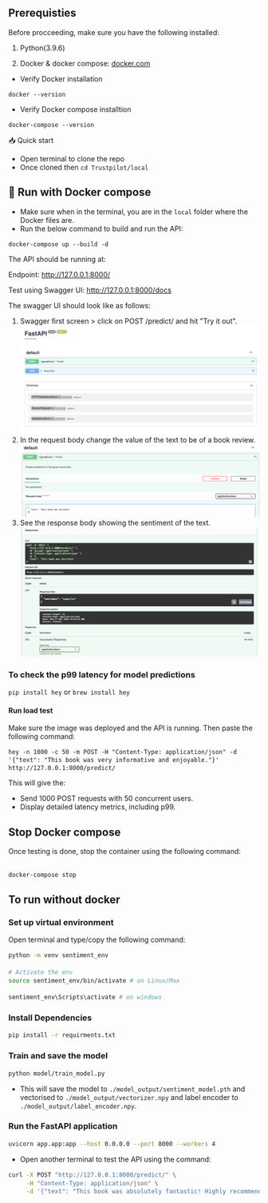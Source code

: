 
## Prerequisties

Before procceeding, make sure you have the following installed:

1. Python(3.9.6)

2. Docker & docker compose: [docker.com](https://www.docker.com)

- Verify Docker installation

```
docker --version
```

- Verify Docker compose installtion

```
docker-compose --version
```

  

📥 Quick start

- Open terminal to clone the repo 
- Once cloned then ```cd Trustpilot/local```

  

## 🐳 Run with Docker compose
- Make sure when in the terminal, you are in the `local` folder where the Docker files are.
- Run the below command to build and run the API:

```
docker-compose up --build -d
```

The API should be running at:

Endpoint: http://127.0.0.1:8000/

Test using Swagger UI: http://127.0.0.1:8000/docs


The swagger UI should look like as follows:
1. Swagger first screen > click on POST /predict/ and hit "Try it out".
![](https://github.com/shreyshrey/Trustpilot_task/blob/master/swagger1.png?raw=true)
2. In the request body change the value of the text to be of a book review.
![](https://github.com/shreyshrey/Trustpilot_task/blob/master/swagger2.png?raw=true)
3. See the response body showing the sentiment of the text.
![](https://github.com/shreyshrey/Trustpilot_task/blob/master/swagger3.png?raw=true)


### To check the p99 latency for model predictions
``` pip install hey ``` or ```brew install hey```

#### Run load test
Make sure the image was deployed and the API is running. Then paste the following command:
```
hey -n 1000 -c 50 -m POST -H "Content-Type: application/json" -d '{"text": "This book was very informative and enjoyable."}' http://127.0.0.1:8000/predict/
```
This will give the:
- Send 1000 POST requests with 50 concurrent users.
- Display detailed latency metrics, including p99.

## Stop Docker compose
Once testing is done, stop the container using the following command:
```

docker-compose stop

```

## To run without docker

### Set up virtual environment

Open terminal and type/copy the following command:
``` bash
python -m venv sentiment_env

# Activate the env
source sentiment_env/bin/activate # on Linux/Max

sentiment_env\Scripts\activate # on windows
```

### Install Dependencies
```bash
pip install -r requirments.txt
```

### Train and save the model
```bash
python model/train_model.py
```
- This will save the model to `./model_output/sentiment_model.pth` and vectorised to `./model_output/vectorizer.npy` and label encoder to `./model_output/label_encoder.npy`.

### Run the FastAPI application

```bash
uvicorn app.app:app --host 0.0.0.0 --port 8000 --workers 4
```
- Open another terminal to test the API using the command:
```bash
curl -X POST "http://127.0.0.1:8000/predict/" \
     -H "Content-Type: application/json" \
     -d '{"text": "This book was absolutely fantastic! Highly recommended."}'
```



